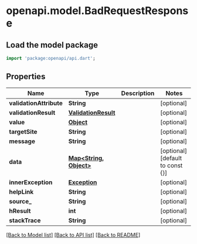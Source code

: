 # openapi.model.BadRequestResponse

## Load the model package
```dart
import 'package:openapi/api.dart';
```

## Properties
Name | Type | Description | Notes
------------ | ------------- | ------------- | -------------
**validationAttribute** | **String** |  | [optional] 
**validationResult** | [**ValidationResult**](ValidationResult.md) |  | [optional] 
**value** | [**Object**](.md) |  | [optional] 
**targetSite** | **String** |  | [optional] 
**message** | **String** |  | [optional] 
**data** | [**Map<String, Object>**](Object.md) |  | [optional] [default to const {}]
**innerException** | [**Exception**](Exception.md) |  | [optional] 
**helpLink** | **String** |  | [optional] 
**source_** | **String** |  | [optional] 
**hResult** | **int** |  | [optional] 
**stackTrace** | **String** |  | [optional] 

[[Back to Model list]](../README.md#documentation-for-models) [[Back to API list]](../README.md#documentation-for-api-endpoints) [[Back to README]](../README.md)


